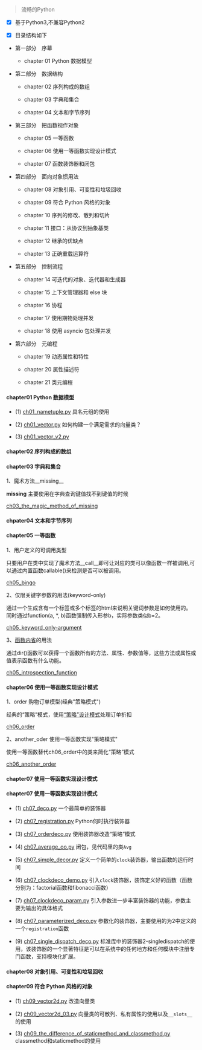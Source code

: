 > 流畅的Python

- [x] 基于Python3,不兼容Python2

- [x] 目录结构如下

* 第一部分　序幕

    * chapter 01 Python 数据模型

* 第二部分　数据结构

    * chapter 02 序列构成的数组

    * chapter 03 字典和集合

    * chapter 04 文本和字节序列

* 第三部分　把函数视作对象

    * chapter 05 一等函数

    * chapter 06 使用一等函数实现设计模式

    * chapter 07 函数装饰器和闭包

* 第四部分　面向对象惯用法

    * chapter 08 对象引用、可变性和垃圾回收

    * chapter 09 符合 Python 风格的对象

    * chapter 10 序列的修改、散列和切片

    * chapter 11 接口：从协议到抽象基类

    * chapter 12 继承的优缺点

    * chapter 13 正确重载运算符

* 第五部分　控制流程

    * chapter 14 可迭代的对象、迭代器和生成器

    * chapter 15 上下文管理器和 else 块

    * chapter 16 协程

    * chapter 17 使用期物处理并发

    * chapter 18 使用 asyncio 包处理并发

* 第六部分　元编程

    * chapter 19 动态属性和特性

    * chapter 20 属性描述符

    * chapter 21 类元编程

#### chapter01 Python 数据模型

* (1) [ch01_nametuple.py](https://github.com/feng-hui/fluent_python_examples/blob/master/chapter_01/ch01_nametuple.py) 具名元组的使用

* (2) [ch01_vector.py](https://github.com/feng-hui/fluent_python_examples/blob/master/chapter_01/ch01_vector.py) 如何构建一个满足需求的向量类？

* (3) [ch01_vector_v2.py](https://github.com/feng-hui/fluent_python_examples/blob/master/chapter_01/ch01_vector_v2.py)

#### chapter02 序列构成的数组

#### chapter03 字典和集合

1、魔术方法__missing__

__missing__ 主要使用在字典查询键值找不到键值的时候

[ch03_the_magic_method_of_missing](https://github.com/feng-hui/fluent_python_examples/blob/master/ch03_the_magic_method_of_missing.py)

#### chpater04 文本和字节序列

#### chapter05 一等函数

1、用户定义的可调用类型

只要用户在类中实现了魔术方法__call__即可让对应的类可以像函数一样被调用,可以通过内置函数callable()来检测是否可以被调用。

[ch05_bingo](https://github.com/feng-hui/fluent_python_examples/blob/master/ch05_bingocall.py)

2、仅限关键字参数的用法(keyword-only)

通过一个生成含有一个标签或多个标签的html来说明关键词参数是如何使用的。同时通过function(a, *, b)函数强制传入形参b，实际参数类似b=2。

[ch05_keyword_only-argument](https://github.com/feng-hui/fluent_python_examples/blob/master/ch05_keyword_only.py)

3、[函数内省](https://segmentfault.com/q/1010000012595419)的用法

通过dir()函数可以获得一个函数所有的方法、属性、参数值等，这些方法或属性或值表示函数有什么功能。

[ch05_introspection_function](https://github.com/feng-hui/fluent_python_examples/blob/master/ch05_introspection_function.py)

#### chapter06 使用一等函数实现设计模式

1、order 购物订单模型(经典"策略模式")

经典的“策略”模式，使用[“策略”设计模式](https://baike.baidu.com/item/%E7%AD%96%E7%95%A5%E6%A8%A1%E5%BC%8F/646307?fr=aladdin)处理订单折扣

[ch06_order](https://github.com/feng-hui/fluent_python_examples/blob/master/ch06_order.py)

2、another_oder 使用一等函数实现"策略模式"

使用一等函数替代ch06_order中的类来简化“策略”模式

[ch06_another_order](https://github.com/feng-hui/fluent_python_examples/blob/master/ch06_another_order.py)

#### chapter07 使用一等函数实现设计模式

#### chapter07 使用一等函数实现设计模式

* (1) [ch07_deco.py](https://github.com/feng-hui/fluent_python_examples/blob/master/chapter_07/ch07_deco.py) 一个最简单的装饰器

* (2) [ch07_registration.py](https://github.com/feng-hui/fluent_python_examples/blob/master/chapter_07/ch07_registration.py) Python何时执行装饰器

* (3) [ch07_orderdeco.py](https://github.com/feng-hui/fluent_python_examples/blob/master/chapter_07/ch07_orderdeco.py) 使用装饰器改造“策略”模式

* (4) [ch07_average_oo.py](https://github.com/feng-hui/fluent_python_examples/blob/master/chapter_07/ch07_average_oo.py) 闭包，见代码里的类`Avg`

* (5) [ch07_simple_decor.py](https://github.com/feng-hui/fluent_python_examples/blob/master/chapter_07/ch07_simple_decor.py) 定义一个简单的`clock`装饰器，输出函数的运行时间

* (6) [ch07_clockdeco_demo.py](https://github.com/feng-hui/fluent_python_examples/blob/master/chapter_07/ch07_clockdeco_demo.py) 引入`clock`装饰器，装饰定义好的函数（函数分别为：factorial函数和fibonacci函数）

* (7) [ch07_clockdeco_param.py](https://github.com/feng-hui/fluent_python_examples/blob/master/chapter_07/ch07_clockdeco_param.py) 引入参数进一步丰富装饰器的功能，参数主要为输出的具体格式

* (8) [ch07_parameterized_deco.py](https://github.com/feng-hui/fluent_python_examples/blob/master/chapter_07/ch07_parameterized_deco.py) 参数化的装饰器，主要使用的为2中定义的一个`registration`函数

* (9)  [ch07_single_dispatch_deco.py](https://github.com/feng-hui/fluent_python_examples/blob/master/chapter_07/ch07_single_dispatch_deco.py) 标准库中的装饰器2-singledispatch的使用，该装饰器的一个显著特征是可以在系统中的任何地方和任何模块中注册专门函数，支持模块化扩展。

#### chapter08 对象引用、可变性和垃圾回收

#### chapter09  符合 Python 风格的对象

* (1) [ch09_vector2d.py](https://github.com/feng-hui/fluent_python_examples/blob/master/chapter_09/ch09_vector2d.py) 改造向量类

* (2) [ch09_vector2d_03.py](https://github.com/feng-hui/fluent_python_examples/blob/master/chapter_09/ch09_vector2d_03.py) 向量类的可散列、私有属性的使用以及`__slots__`的使用

* (3) [ch09_the_difference_of_staticmethod_and_classmethod.py](https://github.com/feng-hui/fluent_python_examples/blob/master/chapter_09/ch09_the_difference_of_staticmethod_and_classmethod.py) classmethod和staticmethod的使用

